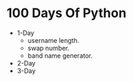 # 100 Days Of Python

- 1-Day
  - username length.
  - swap number.
  - band name generator.
- 2-Day
- 3-Day